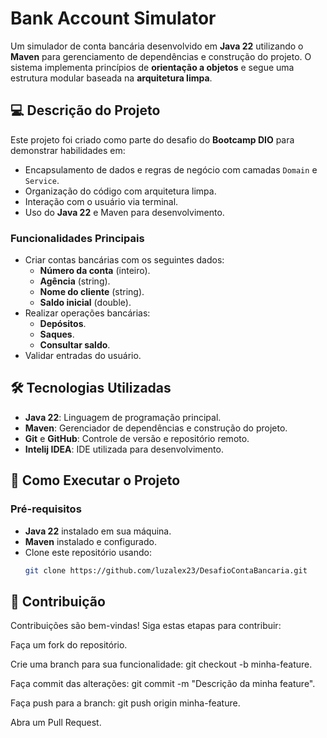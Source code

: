 # Bank Account Simulator

Um simulador de conta bancária desenvolvido em **Java 22** utilizando o **Maven** para gerenciamento de dependências e construção do projeto. O sistema implementa princípios de **orientação a objetos** e segue uma estrutura modular baseada na **arquitetura limpa**.

## 💻 Descrição do Projeto

Este projeto foi criado como parte do desafio do **Bootcamp DIO** para demonstrar habilidades em:
- Encapsulamento de dados e regras de negócio com camadas `Domain` e `Service`.
- Organização do código com arquitetura limpa.
- Interação com o usuário via terminal.
- Uso do **Java 22** e Maven para desenvolvimento.

### Funcionalidades Principais
- Criar contas bancárias com os seguintes dados:
  - **Número da conta** (inteiro).
  - **Agência** (string).
  - **Nome do cliente** (string).
  - **Saldo inicial** (double).
- Realizar operações bancárias:
  - **Depósitos**.
  - **Saques**.
  - **Consultar saldo**.
- Validar entradas do usuário.

## 🛠️ Tecnologias Utilizadas

- **Java 22**: Linguagem de programação principal.
- **Maven**: Gerenciador de dependências e construção do projeto.
- **Git** e **GitHub**: Controle de versão e repositório remoto.
- **Intelij IDEA**: IDE utilizada para desenvolvimento.


## 🚀 Como Executar o Projeto

### Pré-requisitos

- **Java 22** instalado em sua máquina.
- **Maven** instalado e configurado.
- Clone este repositório usando:
  ```bash
  git clone https://github.com/luzalex23/DesafioContaBancaria.git

##  🤝 Contribuição
Contribuições são bem-vindas! Siga estas etapas para contribuir:

Faça um fork do repositório.

Crie uma branch para sua funcionalidade: git checkout -b minha-feature.

Faça commit das alterações: git commit -m "Descrição da minha feature".

Faça push para a branch: git push origin minha-feature.

Abra um Pull Request.








